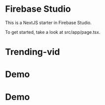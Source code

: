  # Firebase Studio

This is a NextJS starter in Firebase Studio.

To get started, take a look at src/app/page.tsx.
# Trending-vid
# Demo
# Demo
